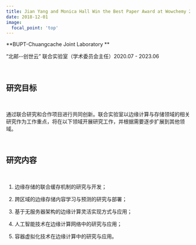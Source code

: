 ```yaml
---
title: Jian Yang and Monica Hall Win the Best Paper Award at Wowchemy 2020
date: 2018-12-01
image:
  focal_point: 'top'
---
```


**BUPT-Chuangcache Joint Laboratory **

“北邮--创世云” 联合实验室（学术委员会主任）2020.07 - 2023.06

<!--more-->

<br/>

## 研究目标

<br/>

通过联合研究和合作项目进行共同创新。联合实验室以边缘计算与存储领域的相关研究作为工作重点，将在以下领域开展研究工作，并根据需要逐步扩展到其他领域。

<br/>

## 研究内容

<br/>

1. 边缘存储的联合缓存机制的研究与开发；

2. 跨区域的边缘存储内容学习与预测的研究与部署；

3. 基于无服务器架构的边缘计算灵活实现方式与应用；

4. 人工智能技术在边缘计算网络中的研究与应用；

5. 容器虚拟化技术在边缘计算中的研究与应用。
